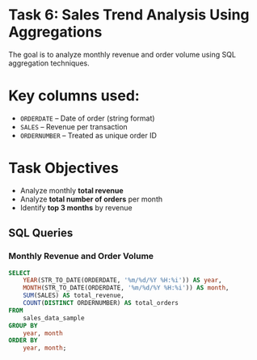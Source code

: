 # Task 6: Sales Trend Analysis Using Aggregations

The goal is to analyze monthly revenue and order volume using SQL aggregation techniques.

# Key columns used:
- `ORDERDATE` – Date of order (string format)
- `SALES` – Revenue per transaction
- `ORDERNUMBER` – Treated as unique order ID

# Task Objectives

- Analyze monthly **total revenue**
- Analyze **total number of orders** per month
- Identify **top 3 months** by revenue

##  SQL Queries

###  Monthly Revenue and Order Volume

```sql
SELECT 
    YEAR(STR_TO_DATE(ORDERDATE, '%m/%d/%Y %H:%i')) AS year,
    MONTH(STR_TO_DATE(ORDERDATE, '%m/%d/%Y %H:%i')) AS month,
    SUM(SALES) AS total_revenue,
    COUNT(DISTINCT ORDERNUMBER) AS total_orders
FROM 
    sales_data_sample
GROUP BY 
    year, month
ORDER BY 
    year, month;
